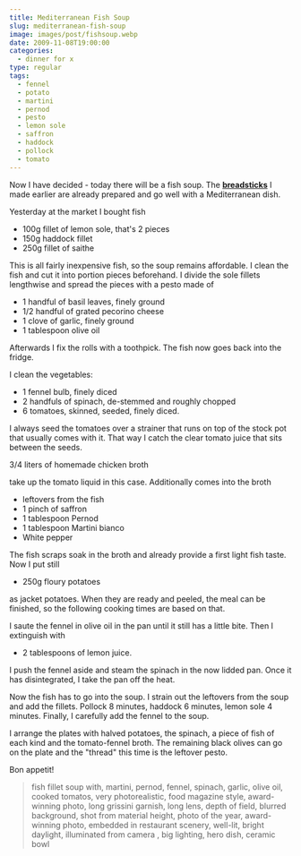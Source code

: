 ```yaml
---
title: Mediterranean Fish Soup
slug: mediterranean-fish-soup
image: images/post/fishsoup.webp
date: 2009-11-08T19:00:00
categories: 
  - dinner for x
type: regular
tags: 
  - fennel
  - potato
  - martini
  - pernod
  - pesto
  - lemon sole
  - saffron
  - haddock
  - pollock
  - tomato
---
```


Now I have decided - today there will be  a fish soup. The **[breadsticks](../pecorino-olive-breadsticks)** I made earlier are already prepared and go well with a Mediterranean dish.

Yesterday at the market I bought fish

* 100g fillet of lemon sole, that's 2 pieces 
* 150g haddock fillet 
* 250g fillet of saithe

This is all fairly inexpensive fish, so the soup remains affordable. I clean the fish and cut it into portion pieces beforehand. I divide the sole fillets lengthwise and spread the pieces with a pesto made of

* 1 handful of basil leaves, finely ground 
* 1/2 handful of grated pecorino cheese 
* 1 clove of garlic, finely ground 
* 1 tablespoon olive oil

Afterwards I fix the rolls with a toothpick. The fish now goes back into the fridge.

I clean the vegetables:

* 1 fennel bulb, finely diced 
* 2 handfuls of spinach, de-stemmed and roughly chopped 
* 6 tomatoes, skinned, seeded, finely diced.

I always seed the tomatoes over a strainer that runs on top of the stock pot that usually comes with it. That way I catch the clear tomato juice that sits between the seeds.

3/4 liters of homemade chicken broth

take up the tomato liquid in this case. Additionally comes into the broth

* leftovers from the fish 
* 1 pinch of saffron 
* 1 tablespoon Pernod 
* 1 tablespoon Martini bianco 
* White pepper

The fish scraps soak in the broth and already provide a first light fish taste. Now I put still

* 250g floury potatoes

as jacket potatoes. When they are ready and peeled, the meal can be finished, so the following cooking times are based on that.

I saute the fennel in olive oil in the pan until it still has a little bite. Then I extinguish with

* 2 tablespoons of lemon juice.

I push the fennel aside and steam the spinach in the now lidded pan. Once it has disintegrated, I take the pan off the heat.

Now the fish has to go into the soup. I strain out the leftovers from the soup and add the fillets. Pollock 8 minutes, haddock 6 minutes, lemon sole 4 minutes. Finally, I carefully add the fennel to the soup.

I arrange the plates with halved potatoes, the spinach, a piece of fish of each kind and the tomato-fennel broth. The remaining black olives can go on the plate and the "thread" this time is the leftover pesto.

Bon appetit!

> fish fillet soup with, martini, pernod, fennel, spinach, garlic, olive oil, cooked tomatos, very photorealistic, food magazine style, award-winning photo, long grissini garnish, long lens, depth of field, blurred background, shot from material height, photo of the year, award-winning photo, embedded in restaurant scenery, well-lit, bright daylight, illuminated from camera , big lighting, hero dish, ceramic bowl 
